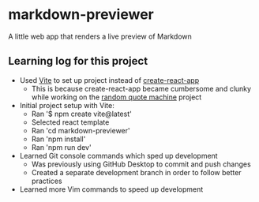 # markdown-previewer
 A little web app that renders a live preview of Markdown

## Learning log for this project
* Used [Vite](https://vitejs.dev/) to set up project instead of [create-react-app](https://reactjs.org/docs/create-a-new-react-app.html)
  * This is because create-react-app became cumbersome and clunky while working on the [random quote machine](https://github.com/Mfarabi619/random-quote-machine) project 
* Initial project setup with Vite:
  * Ran '$ npm create vite@latest'
  * Selected react template
  * Ran 'cd markdown-previewer'
  * Ran 'npm install'
  * Ran 'npm run dev'
* Learned Git console commands which sped up development
  * Was previously using GitHub Desktop to commit and push changes
  * Created a separate development branch in order to follow better practices
* Learned more Vim commands to speed up development

